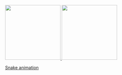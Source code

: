 <div>
<a href="https://github.com/seu-usuário-aqui">
<img height="180em" src="https://github-readme-stats.vercel.app/api/top-langs/?username=ferreiranatan&layout=compact&langs_count=7&theme=dracula"/>
<img height="180em" src="https://github-readme-stats.vercel.app/api?username=ferreiranatan&show_icons=true&theme=dracula&include_all_commits=true&count_private=true"/>
</div>
  
  [Snake animation](https://github.com/ferreiranatan/ferreiranatan/blob/output/github-contribution-grid-snake.svg)

